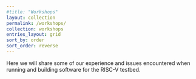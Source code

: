 ```yaml
---
#title: "Workshops"
layout: collection
permalink: /workshops/
collection: workshops
entries_layout: grid
sort_by: order
sort_order: reverse
---
```



Here we will share some of our experience and issues encountered when running and building software for the RISC-V testbed.
